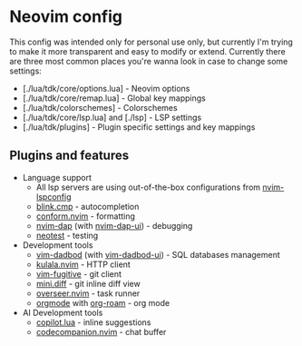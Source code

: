 # Neovim config

This config was intended only for personal use only, but currently I'm trying to make it more transparent and easy to modify or extend. Currently there are three most common places you're wanna look in case to change some settings:

- [./lua/tdk/core/options.lua] - Neovim options
- [./lua/tdk/core/remap.lua] - Global key mappings
- [./lua/tdk/colorschemes] - Colorschemes
- [./lua/tdk/core/lsp.lua] and [./lsp] - LSP settings
- [./lua/tdk/plugins] - Plugin specific settings and key mappings

## Plugins and features

- Language support
  - All lsp servers are using out-of-the-box configurations from [nvim-lspconfig](https://github.com/neovim/nvim-lspconfig/blob/master/doc/configs.md)
  - [blink.cmp](https://github.com/Saghen/blink.cmp) - autocompletion
  - [conform.nvim](https://github.com/stevearc/conform.nvim) - formatting
  - [nvim-dap](https://github.com/mfussenegger/nvim-dap) (with [nvim-dap-ui](https://github.com/rcarriga/nvim-dap-ui)) - debugging
  - [neotest](https://github.com/nvim-neotest/neotest) - testing
- Development tools
  - [vim-dadbod](https://github.com/tpope/vim-dadbod) (with [vim-dadbod-ui](https://github.com/kristijanhusak/vim-dadbod-ui)) - SQL databases management
  - [kulala.nvim](https://github.com/mistweaverco/kulala.nvim) - HTTP client
  - [vim-fugitive](https://github.com/tpope/vim-fugitive) - git client
  - [mini.diff](https://github.com/echasnovski/mini.diff) - git inline diff view
  - [overseer.nvim](https://github.com/stevearc/overseer.nvim) - task runner
  - [orgmode](https://github.com/nvim-orgmode/orgmode) with [org-roam](https://github.com/chipsenkbeil/org-roam.nvim) - org mode
- AI Development tools
  - [copilot.lua](https://github.com/zbirenbaum/copilot.lua) - inline suggestions
  - [codecompanion.nvim](https://github.com/olimorris/codecompanion.nvim) - chat buffer
